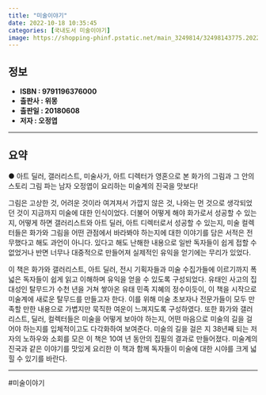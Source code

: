 ```yaml
---
title: "미술이야기"
date: 2022-10-18 10:35:45
categories: [국내도서 미술이야기]
image: https://shopping-phinf.pstatic.net/main_3249814/32498143775.20220527052855.jpg
---
```


## **정보**

- **ISBN : 9791196376000**
- **출판사 : 위몽**
- **출판일 : 20180608**
- **저자 : 오정엽**

------



## **요약**

● 아트 딜러, 갤러리스트, 미술사가, 아트 디렉터가 영혼으로 본 화가의 그림과 그 안의 스토리
그림 파는 남자 오정엽이 요리하는 미술계의 진국을 맛보다!

그림은 고상한 것, 어려운 것이라 여겨져서 가깝지 않은 것, 나와는 먼 것으로 생각되었던 것이 지금까지 미술에 대한 인식이었다. 더불어 어떻게 해야 화가로서 성공할 수 있는지, 어떻게 하면 갤러리스트와 아트 딜러, 아트 디렉터로서 성공할 수 있는지, 미술 컬렉터들은 화가와 그림을 어떤 관점에서 바라봐야 하는지에 대한 이야기를 담은 서적은 전무했다고 해도 과언이 아니다. 있다고 해도 난해한 내용으로 일반 독자들이 쉽게 접할 수 없었거나 반면 너무나 대중적으로 만들어져 실제적인 유익을 얻기에는 무리가 있었다.

이 책은 화가와 갤러리스트, 아트 딜러, 전시 기획자들과 미술 수집가들에 이르기까지 폭넓은 독자들이 쉽게 읽고 이해하며 유익을 얻을 수 있도록 구성되었다. 유태인 사고의 집대성인 탈무드가 수천 년을 거쳐 쌓아온 유태 민족 지혜의 정수이듯이, 이 책을 시작으로 미술계에 새로운 탈무드를 만들고자 한다. 이를 위해 미술 초보자나 전문가들이 모두 만족할 만한 내용으로 가볍지만 묵직한 여운이 느껴지도록 구성하였다. 또한 화가와 갤러리스트, 딜러, 컬렉터들은 미술을 어떻게 보아야 하는지, 어떤 마음으로 미술의 길을 걸어야 하는지를 입체적이고도 다각화하여 보여준다. 미술의 길을 걸은 지 38년째 되는 저자의 노하우와 소회를 모은 이 책은 10여 년 동안의 집필의 결과로 만들어졌다. 미술계의 진국과 같은 이야기를 맛있게 요리한 이 책과 함께 독자들이 미술에 대한 시야를 크게 넓힐 수 있기를 바란다.

------

#미술이야기


